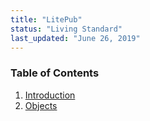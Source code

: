 ```yaml
---
title: "LitePub"
status: "Living Standard"
last_updated: "June 26, 2019"
---
```


### Table of Contents

1. [Introduction](intro.html)
2. [Objects](objects.html)

